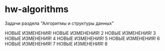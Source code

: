 # hw-algorithms
Задачи раздела "Алгоритмы и структуры данных"

НОВЫЕ ИЗМЕНЕНИЯ!
НОВЫЕ ИЗМЕНЕНИЯ! 2
НОВЫЕ ИЗМЕНЕНИЯ! 3
НОВЫЕ ИЗМЕНЕНИЯ! 4
НОВЫЕ ИЗМЕНЕНИЯ! 5
НОВЫЕ ИЗМЕНЕНИЯ! 6
НОВЫЕ ИЗМЕНЕНИЯ! 7
НОВЫЕ ИЗМЕНЕНИЯ! 8